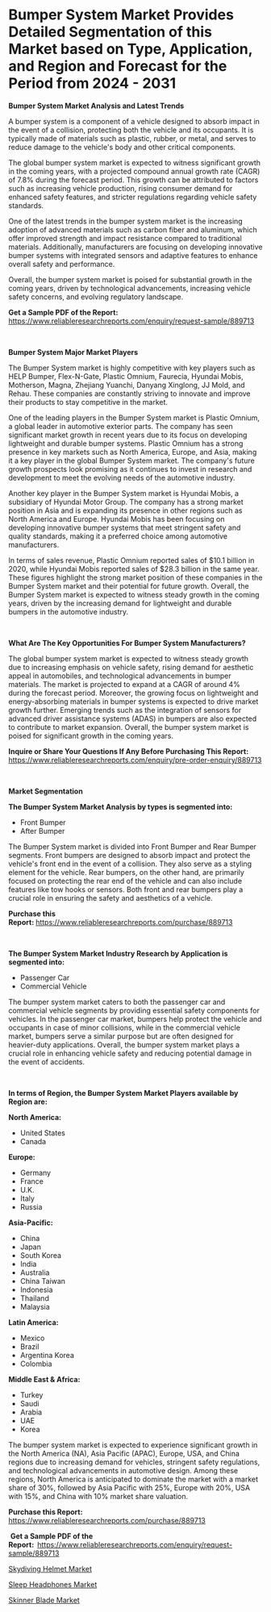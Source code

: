 <p><h1>Bumper System Market Provides Detailed Segmentation of this Market based on Type, Application, and Region and Forecast for the Period from 2024 - 2031</h1></p><p><strong>Bumper System Market Analysis and Latest Trends</strong></p>
<p><p>A bumper system is a component of a vehicle designed to absorb impact in the event of a collision, protecting both the vehicle and its occupants. It is typically made of materials such as plastic, rubber, or metal, and serves to reduce damage to the vehicle's body and other critical components.</p><p>The global bumper system market is expected to witness significant growth in the coming years, with a projected compound annual growth rate (CAGR) of 7.8% during the forecast period. This growth can be attributed to factors such as increasing vehicle production, rising consumer demand for enhanced safety features, and stricter regulations regarding vehicle safety standards.</p><p>One of the latest trends in the bumper system market is the increasing adoption of advanced materials such as carbon fiber and aluminum, which offer improved strength and impact resistance compared to traditional materials. Additionally, manufacturers are focusing on developing innovative bumper systems with integrated sensors and adaptive features to enhance overall safety and performance.</p><p>Overall, the bumper system market is poised for substantial growth in the coming years, driven by technological advancements, increasing vehicle safety concerns, and evolving regulatory landscape.</p></p>
<p><strong>Get a Sample PDF of the Report:&nbsp;</strong> <a href="https://www.reliableresearchreports.com/enquiry/request-sample/889713">https://www.reliableresearchreports.com/enquiry/request-sample/889713</a></p>
<p>&nbsp;</p>
<p><strong>Bumper System Major Market Players</strong></p>
<p><p>The Bumper System market is highly competitive with key players such as HELP Bumper, Flex-N-Gate, Plastic Omnium, Faurecia, Hyundai Mobis, Motherson, Magna, Zhejiang Yuanchi, Danyang Xinglong, JJ Mold, and Rehau. These companies are constantly striving to innovate and improve their products to stay competitive in the market.</p><p>One of the leading players in the Bumper System market is Plastic Omnium, a global leader in automotive exterior parts. The company has seen significant market growth in recent years due to its focus on developing lightweight and durable bumper systems. Plastic Omnium has a strong presence in key markets such as North America, Europe, and Asia, making it a key player in the global Bumper System market. The company's future growth prospects look promising as it continues to invest in research and development to meet the evolving needs of the automotive industry.</p><p>Another key player in the Bumper System market is Hyundai Mobis, a subsidiary of Hyundai Motor Group. The company has a strong market position in Asia and is expanding its presence in other regions such as North America and Europe. Hyundai Mobis has been focusing on developing innovative bumper systems that meet stringent safety and quality standards, making it a preferred choice among automotive manufacturers.</p><p>In terms of sales revenue, Plastic Omnium reported sales of $10.1 billion in 2020, while Hyundai Mobis reported sales of $28.3 billion in the same year. These figures highlight the strong market position of these companies in the Bumper System market and their potential for future growth. Overall, the Bumper System market is expected to witness steady growth in the coming years, driven by the increasing demand for lightweight and durable bumpers in the automotive industry.</p></p>
<p>&nbsp;</p>
<p><strong>What Are The Key Opportunities For Bumper System Manufacturers?</strong></p>
<p><p>The global bumper system market is expected to witness steady growth due to increasing emphasis on vehicle safety, rising demand for aesthetic appeal in automobiles, and technological advancements in bumper materials. The market is projected to expand at a CAGR of around 4% during the forecast period. Moreover, the growing focus on lightweight and energy-absorbing materials in bumper systems is expected to drive market growth further. Emerging trends such as the integration of sensors for advanced driver assistance systems (ADAS) in bumpers are also expected to contribute to market expansion. Overall, the bumper system market is poised for significant growth in the coming years.</p></p>
<p><strong>Inquire or Share Your Questions If Any Before Purchasing This Report:</strong> <a href="https://www.reliableresearchreports.com/enquiry/pre-order-enquiry/889713">https://www.reliableresearchreports.com/enquiry/pre-order-enquiry/889713</a></p>
<p>&nbsp;</p>
<p><strong>Market Segmentation</strong></p>
<p><strong>The Bumper System Market Analysis by types is segmented into:</strong></p>
<p><ul><li>Front Bumper</li><li>After Bumper</li></ul></p>
<p><p>The Bumper System market is divided into Front Bumper and Rear Bumper segments. Front bumpers are designed to absorb impact and protect the vehicle's front end in the event of a collision. They also serve as a styling element for the vehicle. Rear bumpers, on the other hand, are primarily focused on protecting the rear end of the vehicle and can also include features like tow hooks or sensors. Both front and rear bumpers play a crucial role in ensuring the safety and aesthetics of a vehicle.</p></p>
<p><strong>Purchase this Report:&nbsp;</strong><a href="https://www.reliableresearchreports.com/purchase/889713">https://www.reliableresearchreports.com/purchase/889713</a></p>
<p>&nbsp;</p>
<p><strong>The Bumper System Market Industry Research by Application is segmented into:</strong></p>
<p><ul><li>Passenger Car</li><li>Commercial Vehicle</li></ul></p>
<p><p>The bumper system market caters to both the passenger car and commercial vehicle segments by providing essential safety components for vehicles. In the passenger car market, bumpers help protect the vehicle and occupants in case of minor collisions, while in the commercial vehicle market, bumpers serve a similar purpose but are often designed for heavier-duty applications. Overall, the bumper system market plays a crucial role in enhancing vehicle safety and reducing potential damage in the event of accidents.</p></p>
<p>&nbsp;</p>
<p><strong>In terms of Region, the Bumper System Market Players available by Region are:</strong></p>
<p>
    <p> <strong> North America: </strong>
        <ul>
            <li>United States</li>
            <li>Canada</li>
        </ul>
        </p> 
    <p> <strong> Europe: </strong>
        <ul>
            <li>Germany</li>
            <li>France</li>
            <li>U.K.</li>
            <li>Italy</li>
            <li>Russia</li>
        </ul>
        </p> 
    <p> <strong> Asia-Pacific: </strong>
        <ul>
            <li>China</li>
            <li>Japan</li>
            <li>South Korea</li>
            <li>India</li>
            <li>Australia</li>
            <li>China Taiwan</li>
            <li>Indonesia</li>
            <li>Thailand</li>
            <li>Malaysia</li>
        </ul>
        </p> 
    <p> <strong> Latin America: </strong>
        <ul>
            <li>Mexico</li>
            <li>Brazil</li>
            <li>Argentina Korea</li>
            <li>Colombia</li>
        </ul>
        </p> 
    <p> <strong> Middle East & Africa: </strong>
        <ul>
            <li>Turkey</li>
            <li>Saudi</li>
            <li>Arabia</li>
            <li>UAE</li>
            <li>Korea</li>
        </ul>
    </p>
    </p>
<p><p>The bumper system market is expected to experience significant growth in the North America (NA), Asia Pacific (APAC), Europe, USA, and China regions due to increasing demand for vehicles, stringent safety regulations, and technological advancements in automotive design. Among these regions, North America is anticipated to dominate the market with a market share of 30%, followed by Asia Pacific with 25%, Europe with 20%, USA with 15%, and China with 10% market share valuation.</p></p>
<p><strong>Purchase this Report: </strong><a href="https://www.reliableresearchreports.com/purchase/889713">https://www.reliableresearchreports.com/purchase/889713</a></p>
<p>&nbsp;<strong>Get a Sample PDF of the Report:&nbsp;&nbsp;</strong><a href="https://www.reliableresearchreports.com/enquiry/request-sample/889713">https://www.reliableresearchreports.com/enquiry/request-sample/889713</a></p>
<p><strong></strong></p>
<p><p><a href="https://view.publitas.com/reportprime-1/skydiving-helmet-market-share-market-new-trends-analysis-report-by-type-by-application-by-end-use-by-region-and-segment-forecasts-2023-2030/">Skydiving Helmet Market</a></p><p><a href="https://view.publitas.com/reportprime-1/sleep-headphones-market-research-report-provides-thorough-industry-overview-which-offers-an-in-depth-analysis-of-product-trends-and-new-market-divisions/">Sleep Headphones Market</a></p><p><a href="https://view.publitas.com/reportprime-1/skinner-blade-market-size-share-trends-analysis-report-by-application-regional-outlook-competitive-strategies-and-segment-forecasts-2023-2030/">Skinner Blade Market</a></p></p>